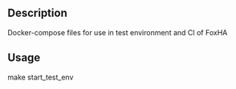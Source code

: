 ## Description
Docker-compose files for use in test environment and CI of FoxHA

## Usage
make start_test_env
